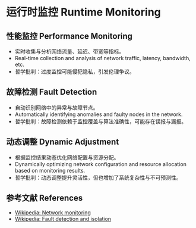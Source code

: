 # 运行时监控 Runtime Monitoring

## 性能监控 Performance Monitoring

- 实时收集与分析网络流量、延迟、带宽等指标。
- Real-time collection and analysis of network traffic, latency, bandwidth, etc.
- 哲学批判：过度监控可能侵犯隐私，引发伦理争议。

## 故障检测 Fault Detection

- 自动识别网络中的异常与故障节点。
- Automatically identifying anomalies and faulty nodes in the network.
- 哲学批判：故障检测依赖于监控覆盖与算法准确性，可能存在误报与漏报。

## 动态调整 Dynamic Adjustment

- 根据监控结果动态优化网络配置与资源分配。
- Dynamically optimizing network configuration and resource allocation based on monitoring results.
- 哲学批判：动态调整提升灵活性，但也增加了系统复杂性与不可预测性。

## 参考文献 References

- [Wikipedia: Network monitoring](https://en.wikipedia.org/wiki/Network_monitoring)
- [Wikipedia: Fault detection and isolation](https://en.wikipedia.org/wiki/Fault_detection_and_isolation)
